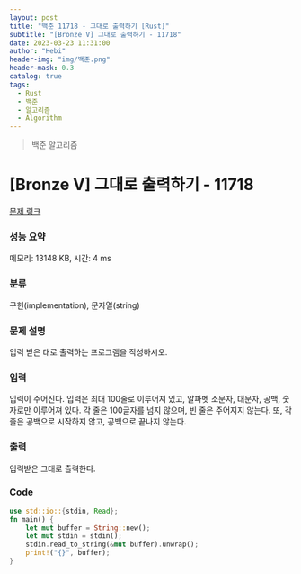```yaml
---
layout: post
title: "백준 11718 - 그대로 출력하기 [Rust]"
subtitle: "[Bronze V] 그대로 출력하기 - 11718"
date: 2023-03-23 11:31:00
author: "Hebi"
header-img: "img/백준.png"
header-mask: 0.3
catalog: true
tags:
  - Rust
  - 백준
  - 알고리즘
  - Algorithm
---
```


> 백준 알고리즘

# [Bronze V] 그대로 출력하기 - 11718

[문제 링크](https://www.acmicpc.net/problem/11718)

### 성능 요약

메모리: 13148 KB, 시간: 4 ms

### 분류

구현(implementation), 문자열(string)

### 문제 설명

<p>입력 받은 대로 출력하는 프로그램을 작성하시오.</p>

### 입력

 <p>입력이 주어진다. 입력은 최대 100줄로 이루어져 있고, 알파벳 소문자, 대문자, 공백, 숫자로만 이루어져 있다. 각 줄은 100글자를 넘지 않으며, 빈 줄은 주어지지 않는다. 또, 각 줄은 공백으로 시작하지 않고, 공백으로 끝나지 않는다.</p>

### 출력

 <p>입력받은 그대로 출력한다.</p>

### Code

```rs
use std::io::{stdin, Read};
fn main() {
    let mut buffer = String::new();
    let mut stdin = stdin();
    stdin.read_to_string(&mut buffer).unwrap();
    print!("{}", buffer);
}
```
